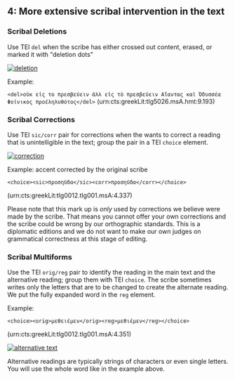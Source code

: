 ## 4: More extensive scribal intervention in the text


### Scribal Deletions

Use TEI `del` when the scribe has either crossed out content, erased, or marked it with "deletion dots"

[![deletion][deletion]][102]

Example:

`<del>οὐκ εἰς το πρεσβεύειν ἀλλ εἰς τὸ πρεσβεύειν Αἴαντας καὶ Ὀδυσσέα Φοίνικος προέληλυθότος</del>` (urn:cts:greekLit:tlg5026.msA.hmt:9.193)

[deletion]: http://www.homermultitext.org/iipsrv?OBJ=IIP,1.0&FIF=/project/homer/pyramidal/VenA/VA115RN-0287.tif&RGN=0.233,0.7521,0.453,0.027&WID=100&CVT=JPEG

[102]: http://www.homermultitext.org/hmt-digital/images?request=GetIIPMooViewer&urn=urn:cite:hmt:vaimg.VA115RN-0287@0.233,0.7521,0.453,0.027




### Scribal Corrections

Use TEI `sic/corr` pair for corrections when the wants to correct a reading that is unintelligible in the text;  group the pair in a TEI `choice` element.

[![correction][corr]][105]


Example: accent corrected by the original scribe

`<choice><sic>προσηῦδα</sic><corr>προσηύδα</corr></choice>`

(urn:cts:greekLit:tlg0012.tlg001.msA:4.337)

[corr]: http://www.homermultitext.org/iipsrv?OBJ=IIP,1.0&FIF=/project/homer/pyramidal/VenA/VA058RN-0059.tif&RGN=0.5245,0.275,0.0871,0.0308&WID=100&CVT=JPEG

[105]: http://www.homermultitext.org/hmt-digital/images?request=GetIIPMooViewer&urn=urn:cite:hmt:vaimg.VA058RN-0059@0.5245,0.275,0.0871,0.0308

Please note that this mark up is *only* used by corrections we believe were made by the scribe. That means you cannot offer your own corrections and the scribe could be wrong by our orthographic standards. This is a diplomatic editions and we do not want to make our own judges on grammatical correctness at this stage of editing.


### Scribal Multiforms

Use the TEI `orig/reg` pair to identify the reading in the main text and the alternative reading; group them with TEI `choice`.  The  scribe sometimes writes only the letters that are to be changed to create the alternate reading.  We put the fully expanded word in the `reg` element.

Example:

`<choice><orig>μεθειέμεν</orig><reg>μεθιέμεν</reg></choice>`

(urn:cts:greekLit:tlg0012.tlg001.msA:4.351)


[![alternative text][alt]][104]

[alt]: http://www.homermultitext.org/iipsrv?OBJ=IIP,1.0&FIF=/project/homer/pyramidal/VenA/VA058RN-0059.tif&RGN=0.3844,0.5364,0.1021,0.0293&WID=100&CVT=JPEG


[104]: http://www.homermultitext.org/hmt-digital/images?request=GetIIPMooViewer&urn=urn:cite:hmt:vaimg.VA058RN-0059@0.3844,0.5364,0.1021,0.0293

Alternative readings are typically strings of characters or even single letters. You will use the whole word like in the example above.
